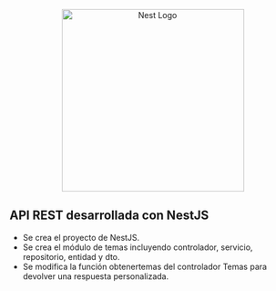 <p align="center">
  <a href="http://nestjs.com/" target="blank"><img src="https://nestjs.com/img/logo_text.svg" width="320" alt="Nest Logo" /></a>
</p>

## API REST desarrollada con NestJS

* Se crea el proyecto de NestJS.
* Se crea el módulo de temas incluyendo controlador, servicio, repositorio, entidad y dto.
* Se modifica la función obtenertemas del controlador Temas para devolver una respuesta personalizada.

